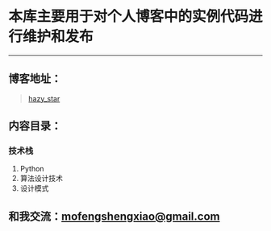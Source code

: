# 本库主要用于对个人博客中的实例代码进行维护和发布

***

## 博客地址：

>[hazy_star](https://www.cnblogs.com/hazy-star/)

## 内容目录：

### 技术栈

1. Python
2. 算法设计技术
3. 设计模式

## 和我交流：mofengshengxiao@gmail.com
